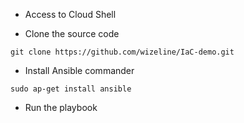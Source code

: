 * Access to Cloud Shell

* Clone the source code
 ```
 git clone https://github.com/wizeline/IaC-demo.git
 ```

* Install Ansible commander
```
sudo ap-get install ansible
```

* Run the playbook


